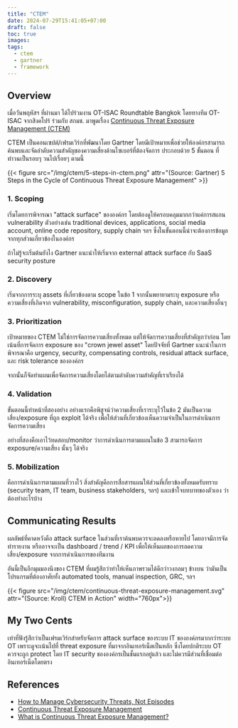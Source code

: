 ```yaml
---
title: "CTEM"
date: 2024-07-29T15:41:05+07:00
draft: false
toc: true
images:
tags:
  - ctem
  - gartner
  - framework
---
```


## Overview
เมื่อวันพฤหัสฯ ที่ผ่านมา ได้ไปร่วมงาน OT-ISAC Roundtable Bangkok โดยทางทีม OT-ISAC จากสิงคโปร์ ร่วมกับ สกมช. มาพูดเรื่อง [Continuous Threat Exposure Management (CTEM)](https://www.gartner.com/en/articles/how-to-manage-cybersecurity-threats-not-episodes)

CTEM เป็นคอนเซปต์/เฟรมเวิร์กที่พัฒนาโดย Gartner โดยมีเป้าหมายเพื่อช่วยให้องค์กรสามารถค้นพบและจัดลำดับความสำคัญของความเสี่ยงด้านไซเบอร์ที่ต้องจัดการ  ประกอบด้วย 5 ขั้นตอน ที่ทำวนเป็นรอบๆ วนไปเรื่อยๆ ตามนี้

{{< figure src="/img/ctem/5-steps-in-ctem.png" attr="(Source: Gartner) 5 Steps in the Cycle of Continuous Threat Exposure Management" >}}

### 1. Scoping
เริ่มโดยการพิจารณา "attack surface" ขององค์กร โดยต้องดูให้ครอบคลุมมากกว่าแค่การสแกน vulnerability ตัวอย่างเช่น traditional devices, applications, social media account, online code repository, supply chain ฯลฯ ซึ่งในขั้นตอนนี้น่าจะต้องการข้อมูลจากทุกส่วนเกี่ยวข้องในองค์กร

ถ้าไม่รู้จะเริ่มต้นยังไง Gartner แนะนำให้เริ่มจาก external attack surface กับ SaaS security posture

### 2. Discovery
เริ่มจากการระบุ assets ที่เกี่ยวข้องตาม scope ในข้อ 1 จากนั้นพยายามระบุ exposure หรือความเสี่ยงที่เกิดจาก vulnerability, misconfiguration, supply chain, และความเสี่ยงอื่นๆ

### 3. Prioritization
เป้าหมายของ CTEM ไม่ใช่การจัดการความเสี่ยงทั้งหมด แต่ให้จัดการความเสี่ยงที่สำคัญกว่าก่อน โดยเน้นที่การจัดการ exposure ของ "crown jewel asset" โดยปัจจัยที่ Gartner แนะนำในการพิจารณาคือ urgency, security, compensating controls, residual attack surface, และ risk tolerance ขององค์กร

จากนั้นก็จัดทำแผนเพื่อจัดการความเสี่ยงโดยไล่ตามลำดับความสำคัญที่เราเรียงได้

### 4. Validation
ขั้นตอนนี้ทำหน้าที่สองอย่าง อย่างแรกคือพิสูจน์ว่าความเสี่ยงที่เราระบุไว้ในข้อ 2 มันเป็นความเสี่ยง/exposure ที่ถูก exploit ได้จริง เพื่อให้ส่วนที่เกี่ยวข้องเห็นความจำเป็นในการดำเนินการจัดการความเสี่ยง

อย่างที่สองคือเอาไว้ทดสอบ/monitor ว่าการดำเนินการตามแผนในข้อ 3 สามารถจัดการ exposure/ความเสี่ยง นั้นๆ ได้จริง

### 5. Mobilization
คือการดำเนินการตามแผนที่วางไว้ สิ่งสำคัญคือการสื่อสารแผนให้ส่วนที่เกี่ยวข้องทั้งหมดรับทราบ (security team, IT team, business stakeholders, ฯลฯ) และเข้าใจบทบาทของตัวเอง ว่าต้องทำอะไรบ้าง

## Communicating Results
ผลลัพธ์ที่คาดหวังคือ attack surface ในส่วนที่เราค้นพบควรจะลดลงหรือหายไป โดยอาจมีการจัดทำรายงาน หรืออาจจะเป็น dashboard / trend / KPI เพื่อให้เห็นผลของการลดความเสี่ยง/exposure จากการดำเนินการของทีมงาน

อันนี้เป็นอีกมุมมองนึงของ CTEM ที่ผมรู้สึกว่าทำให้เห็นภาพรวมได้ดีกว่าวงกลมๆ ข้างบน ว่ามันเป็นโปรแกรมที่ต้องอาศัยทั้ง automated tools, manual inspection, GRC, ฯลฯ

{{< figure src="/img/ctem/continuous-threat-exposure-management.svg" attr="(Source: Kroll) CTEM in Action" width="760px">}}

## My Two Cents
เท่าที่ฟังรู้สึกว่าเป็นเฟรมเวิร์กสำหรับจัดการ attack surface ของระบบ IT ขององค์กรมากกว่าระบบ OT เพราะดูจะเน้นไปที่ threat exposure ที่มาจากอินเทอร์เน็ตเป็นหลัก ซึ่งโดยปกติระบบ OT ควรจะถูก protect โดย IT security ขององค์กรเป็นชั้นแรกอยู่แล้ว และไม่ควรมีส่วนที่เชื่อมต่ออินเทอร์เน็ตโดยตรง

## References
* [How to Manage Cybersecurity Threats, Not Episodes](https://www.gartner.com/en/articles/how-to-manage-cybersecurity-threats-not-episodes)
* [Continuous Threat Exposure Management](https://xmcyber.com/ctem/)
* [What is Continuous Threat Exposure Management?](https://www.kroll.com/en/insights/publications/cyber/what-is-continuous-threat-exposure-management)
